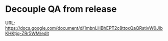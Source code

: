 # Decouple QA from release

URL: https://docs.google.com/document/d/1mbnLHBhEPT2c8ttoxQaQRstivW0JIbKHKtjg-ZRr5WM/edit
